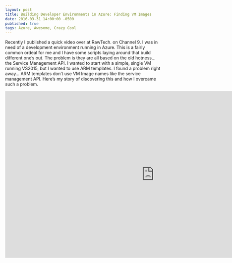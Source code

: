 ```yaml
---
layout: post
title: Building Developer Environments in Azure: Finding VM Images
date: 2016-03-31 14:00:00 -0500
published: true
tags: Azure, Awesome, Crazy Cool
---
```


Recently I published a quick video over at RawTech. on Channel 9. I was in need of a development environment running in Azure. This is a fairly common ordeal for me and I have some scripts laying around that build different one’s out. The problem is they are all based on the old hotness… the Service Management API. I wanted to start with a simple, single VM running VS2015, but I wanted to use ARM templates. 
I found a problem right away… ARM templates don’t use VM Image names like the service management API. Here’s my story of discovering this and how I overcame such a problem.

<iframe src="http://ianp.co/1UX6AoZ" width="960" height="540" allowFullScreen frameBorder="0"></iframe>